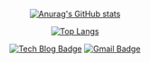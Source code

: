 <div align=center>
  
[![Anurag's GitHub stats](https://github-readme-stats.vercel.app/api?username=sussa3007&show_icons=true&theme=tokyonight&hide=stars&include_all_commits=false&hide_border=true)](https://github.com/sussa3007)

  
[![Top Langs](https://github-readme-stats.vercel.app/api/top-langs/?username=sussa3007&layout=compact&theme=tokyonight&card_width=450px&hide_border=true)](https://github.com/sussa3007)
  
  
[![Tech Blog Badge](http://img.shields.io/badge/-Tech%20blog-black?style=flat-square&logo=velog&link=https://velog.io/@sussa3007)](https://velog.io/@sussa3007)
[![Gmail Badge](https://img.shields.io/badge/-Gmail-d14836?style=flat-square&logo=Gmail&logoColor=white&link=mailto:sussa1933@gmail.com)](mailto:sussa1933@gmail.com)
  <br>
  
<!--  ### _**🌱 Tech Stack...**_
  
  <img src="https://img.shields.io/badge/Java-007396?style=flat-square&logo=Java&logoColor=white"/>
  
  <img src="https://img.shields.io/badge/Spring-6DB33F?style=flat-square&logo=Spring&logoColor=white"/> 
  <img src="https://img.shields.io/badge/Spring Boot-6DB33F?style=flat-square&logo=Spring Boot&logoColor=white"/> <br>
    <br>

  
  
  <img src="https://img.shields.io/badge/Amazon AWS-FF9900?style=flat-square&logo=Amazon AWS&logoColor=white"/>
  <img src="https://img.shields.io/badge/Docker-2496ED?style=flat-square&logo=Docker&logoColor=white"/> 

  
</div>
<!--
**sussa3007/sussa3007** is a ✨ _special_ ✨ repository because its `README.md` (this file) appears on your GitHub profile.

Here are some ideas to get you started:

- 🔭 I’m currently working on ...
- 🌱 I’m currently learning ...
- 👯 I’m looking to collaborate on ...
- 🤔 I’m looking for help with ...
- 💬 Ask me about ...
- 📫 How to reach me: ...
- 😄 Pronouns: ...
- ⚡ Fun fact: ...
-->
